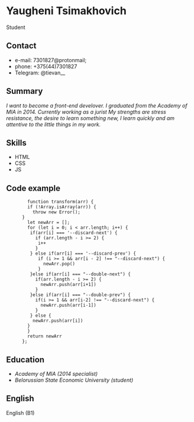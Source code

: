 # Yaugheni Tsimakhovich

  Student
  
## Contact

  * e-mail: 7301827@protonmail;
  * phone: +375(44)7301827
  * Telegram: @tievan__
  
## Summary

  *I want to become a front-end develover. 
  I graduated from the Academy of MIA in 2014. 
  Currently working as a jurist
  My strengths are stress resistance, the desire to learn something new, I learn quickly and am attentive to the little things in my work.*
  
## Skills 

  * HTML
  * CSS
  * JS
  
## Code example
```
        function transform(arr) {
        if (!Array.isArray(arr)) {
          throw new Error();
      }
        let newArr = [];
        for (let i = 0; i < arr.length; i++) {
         if(arr[i] === '--discard-next') {
           if (arr.length - i >= 2) {
            i++
           }
         } else if(arr[i] === '--discard-prev') {
            if (i >= 1 && arr[i - 2] !== "--discard-next") {
              newArr.pop()
            }
         }else if(arr[i] === "--double-next") {
           if(arr.length - i >= 2) {
             newArr.push(arr[i+1])
           }
         }else if(arr[i] === "--double-prev") {
           if(i >= 1 && arr[i-2] !== "--discard-next") {
             newArr.push(arr[i-1])
           }
         } else {
          newArr.push(arr[i])
        }
        }
        return newArr
      };

```
## Education

  * *Academy of MIA  (2014 specialist)*
  * *Belorussian State Economic University (student)*
  
  
## English

  English (B1)
